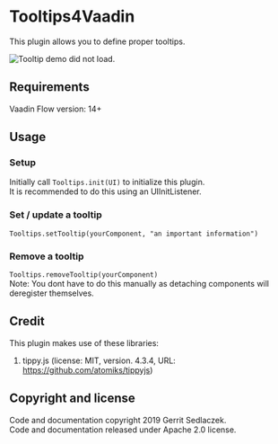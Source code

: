 # Tooltips4Vaadin
This plugin allows you to define proper tooltips.

![Tooltip demo did not load.](https://gitlab.com/gsedlacz/tooltips4vaadin/raw/master/misc/demo.png "Tooltip demo")

## Requirements
Vaadin Flow version: 14+

## Usage
### Setup
Initially call `Tooltips.init(UI)` to initialize this plugin.  
It is recommended to do this using an UIInitListener.
### Set / update a tooltip
`Tooltips.setTooltip(yourComponent, "an important information")`
### Remove a tooltip
`Tooltips.removeTooltip(yourComponent)`  
Note: You dont have to do this manually as detaching components will deregister themselves.

## Credit
This plugin makes use of these libraries:
1. tippy.js (license: MIT, version. 4.3.4, URL: https://github.com/atomiks/tippyjs)

## Copyright and license
Code and documentation copyright 2019 Gerrit Sedlaczek.  
Code and documentation released under Apache 2.0 license.